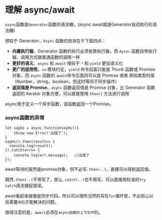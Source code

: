 # 理解 async/await

`async`函数是`Generator`函数的语法糖。\(async await就是Generator自动执行的语法糖\)

想较于 Generator，`Async` 函数的改进在于下面四点：

* **内置执行器**。Generator 函数的执行必须依靠执行器，而 `Aysnc` 函数自带执行器，调用方式跟普通函数的调用一样 
* **更好的语义**。`async` 和 `await` 相较于 `*` 和 `yield` 更加语义化 
* **更广的适用性**。`co` 模块约定，`yield` 命令后面只能是 Thunk 函数或 Promise对象。而 `async` 函数的 `await`命令后面则可以是 Promise 或者 原始类型的值（Number，string，boolean，但这时等同于同步操作） 
* **返回值是 Promise**。`async` 函数返回值是 Promise 对象，比 Generator 函数返回的 Iterator 对象方便，可以直接使用 `then()` 方法进行调用

async用于定义一个异步函数，该函数返回一个Promise。

### async函数的异常

```
let sayHi = async functionsayHi(){
    throw new Error('出错了');
}
sayHi().then(result=> {
  console.log(result);
}).catch(err=> {
    console.log(err.message);   //出错了
});
```

await等待的虽然是promise对象，但不必写`.then(..)`，直接可以得到返回值。

既然`.then(..)`不用写了，那么`.catch(..)`也不用写，可以直接用标准的`try catch`语法捕捉错误。

await看起来就像是同步代码，所以可以理所当然的写在`for`循环里，不必担心以往需要`闭包`才能解决的问题。

值得注意的是，`await`必须在`async函数的上下文中`的。

